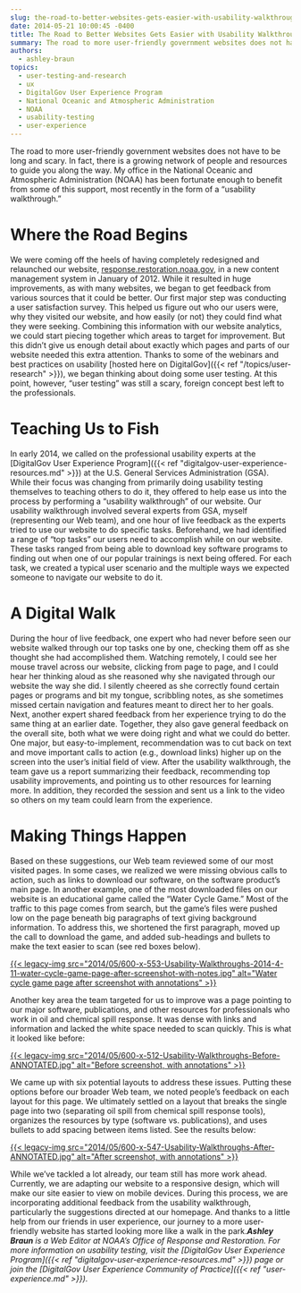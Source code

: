 ```yaml
---
slug: the-road-to-better-websites-gets-easier-with-usability-walkthroughs
date: 2014-05-21 10:00:45 -0400
title: The Road to Better Websites Gets Easier with Usability Walkthroughs
summary: The road to more user-friendly government websites does not have to be long and scary. In fact, there is a growing network of people and resources to guide you along the way. My office in the National Oceanic and Atmospheric Administration (NOAA) has been fortunate enough to benefit from some of this support, most recently
authors:
  - ashley-braun
topics:
  - user-testing-and-research
  - ux
  - DigitalGov User Experience Program
  - National Oceanic and Atmospheric Administration
  - NOAA
  - usability-testing
  - user-experience
---
```


The road to more user-friendly government websites does not have to be long and scary. In fact, there is a growing network of people and resources to guide you along the way. My office in the National Oceanic and Atmospheric Administration (NOAA) has been fortunate enough to benefit from some of this support, most recently in the form of a &#8220;usability walkthrough.&#8221;

# Where the Road Begins

We were coming off the heels of having completely redesigned and relaunched our website, [response.restoration.noaa.gov](http://response.restoration.noaa.gov/), in a new content management system in January of 2012. While it resulted in huge improvements, as with many websites, we began to get feedback from various sources that it could be better. Our first major step was conducting a user satisfaction survey. This helped us figure out who our users were, why they visited our website, and how easily (or not) they could find what they were seeking. Combining this information with our website analytics, we could start piecing together which areas to target for improvement. But this didn’t give us enough detail about exactly which pages and parts of our website needed this extra attention. Thanks to some of the webinars and best practices on usability [hosted here on DigitalGov]({{< ref "/topics/user-research" >}}), we began thinking about doing some user testing. At this point, however, “user testing” was still a scary, foreign concept best left to the professionals.

# Teaching Us to Fish

In early 2014, we called on the professional usability experts at the [DigitalGov User Experience Program]({{< ref "digitalgov-user-experience-resources.md" >}}) at the U.S. General Services Administration (GSA). While their focus was changing from primarily doing usability testing themselves to teaching others to do it, they offered to help ease us into the process by performing a “usability walkthrough” of our website. Our usability walkthrough involved several experts from GSA, myself (representing our Web team), and one hour of live feedback as the experts tried to use our website to do specific tasks. Beforehand, we had identified a range of “top tasks” our users need to accomplish while on our website. These tasks ranged from being able to download key software programs to finding out when one of our popular trainings is next being offered. For each task, we created a typical user scenario and the multiple ways we expected someone to navigate our website to do it.

# A Digital Walk

During the hour of live feedback, one expert who had never before seen our website walked through our top tasks one by one, checking them off as she thought she had accomplished them. Watching remotely, I could see her mouse travel across our website, clicking from page to page, and I could hear her thinking aloud as she reasoned why she navigated through our website the way she did. I silently cheered as she correctly found certain pages or programs and bit my tongue, scribbling notes, as she sometimes missed certain navigation and features meant to direct her to her goals. Next, another expert shared feedback from her experience trying to do the same thing at an earlier date. Together, they also gave general feedback on the overall site, both what we were doing right and what we could do better. One major, but easy-to-implement, recommendation was to cut back on text and move important calls to action (e.g., download links) higher up on the screen into the user’s initial field of view. After the usability walkthrough, the team gave us a report summarizing their feedback, recommending top usability improvements, and pointing us to other resources for learning more. In addition, they recorded the session and sent us a link to the video so others on my team could learn from the experience.

# Making Things Happen

Based on these suggestions, our Web team reviewed some of our most visited pages. In some cases, we realized we were missing obvious calls to action, such as links to download our software, on the software product’s main page. In another example, one of the most downloaded files on our website is an educational game called the “Water Cycle Game.” Most of the traffic to this page comes from search, but the game’s files were pushed low on the page beneath big paragraphs of text giving background information. To address this, we shortened the first paragraph, moved up the call to download the game, and added sub-headings and bullets to make the text easier to scan (see red boxes below).

[{{< legacy-img src="2014/05/600-x-553-Usability-Walkthroughs-2014-4-11-water-cycle-game-page-after-screenshot-with-notes.jpg" alt="Water cycle game page after screenshot with annotations" >}}](https://s3.amazonaws.com/digitalgov/_legacy-img/2014/05/2014-4-11-water-cycle-game-page-after-screenshot_with-notes-1.jpg)

 

 

Another key area the team targeted for us to improve was a page pointing to our major software, publications, and other resources for professionals who work in oil and chemical spill response. It was dense with links and information and lacked the white space needed to scan quickly. This is what it looked like before:

 

[{{< legacy-img src="2014/05/600-x-512-Usability-Walkthroughs-Before-ANNOTATED.jpg" alt="Before screenshot, with annotations" >}}](https://s3.amazonaws.com/digitalgov/_legacy-img/2014/05/BeforeANNOTATED.jpg)

 

We came up with six potential layouts to address these issues. Putting these options before our broader Web team, we noted people’s feedback on each layout for this page. We ultimately settled on a layout that breaks the single page into two (separating oil spill from chemical spill response tools), organizes the resources by type (software vs. publications), and uses bullets to add spacing between items listed. See the results below:

 

[{{< legacy-img src="2014/05/600-x-547-Usability-Walkthroughs-After-ANNOTATED.jpg" alt="After screenshot, with annotations" >}}](https://s3.amazonaws.com/digitalgov/_legacy-img/2014/05/AfterANNOTATED.jpg)

While we&#8217;ve tackled a lot already, our team still has more work ahead. Currently, we are adapting our website to a responsive design, which will make our site easier to view on mobile devices. During this process, we are incorporating additional feedback from the usability walkthrough, particularly the suggestions directed at our homepage. And thanks to a little help from our friends in user experience, our journey to a more user-friendly website has started looking more like a walk in the park._**Ashley Braun** is a Web Editor at NOAA’s Office of Response and Restoration. For more information on usability testing, visit the [DigitalGov User Experience Program]({{< ref "digitalgov-user-experience-resources.md" >}}) page or join the [DigitalGov User Experience Community of Practice]({{< ref "user-experience.md" >}})._